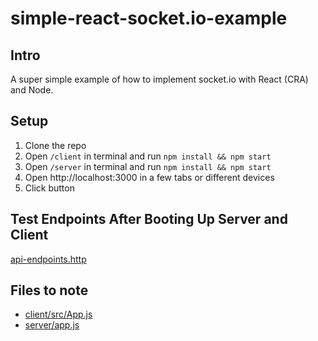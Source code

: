# simple-react-socket.io-example

## Intro

A super simple example of how to implement socket.io with React (CRA) and Node.

## Setup

1. Clone the repo
2. Open `/client` in terminal and run `npm install && npm start`
3. Open `/server` in terminal and run `npm install && npm start`
4. Open http://localhost:3000 in a few tabs or different devices
5. Click button

## Test Endpoints After Booting Up Server and Client

[api-endpoints.http](/api-endpoints.http)

## Files to note

- [client/src/App.js](client/src/App.js)
- [server/app.js](server/app.js)
